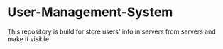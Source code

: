 # User-Management-System
This repository is build for store users' info in servers from servers and make it visible.
